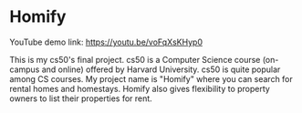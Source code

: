 # Homify

YouTube demo link: https://youtu.be/voFqXsKHyp0

This is my cs50's final project. cs50 is a Computer Science course (on-campus and online) offered by Harvard University. cs50 is quite popular among CS courses. My project name is "Homify" where you can search for rental homes and homestays. Homify also gives flexibility to property owners to list their properties for rent.
